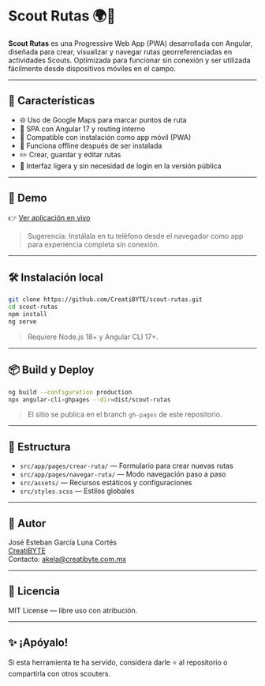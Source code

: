 # Scout Rutas 🌍🚶

**Scout Rutas** es una Progressive Web App (PWA) desarrollada con Angular, diseñada para crear, visualizar y navegar rutas georreferenciadas en actividades Scouts. Optimizada para funcionar sin conexión y ser utilizada fácilmente desde dispositivos móviles en el campo.

---

## 🧭 Características

- 🌐 Uso de Google Maps para marcar puntos de ruta
- 🧩 SPA con Angular 17 y routing interno
- 📲 Compatible con instalación como app móvil (PWA)
- 📡 Funciona offline después de ser instalada
- ✏️ Crear, guardar y editar rutas
- 🔐 Interfaz ligera y sin necesidad de login en la versión pública

---

## 🚀 Demo

👉 [Ver aplicación en vivo](https://creatibyte.github.io/scout-rutas/)

> Sugerencia: Instálala en tu teléfono desde el navegador como app para experiencia completa sin conexión.

---

## 🛠️ Instalación local

```bash
git clone https://github.com/CreatiBYTE/scout-rutas.git
cd scout-rutas
npm install
ng serve
```

> Requiere Node.js 18+ y Angular CLI 17+.

---

## 📦 Build y Deploy

```bash
ng build --configuration production
npx angular-cli-ghpages --dir=dist/scout-rutas
```

> El sitio se publica en el branch `gh-pages` de este repositorio.

---

## 📁 Estructura

- `src/app/pages/crear-ruta/` — Formulario para crear nuevas rutas
- `src/app/pages/navegar-ruta/` — Modo navegación paso a paso
- `src/assets/` — Recursos estáticos y configuraciones
- `src/styles.scss` — Estilos globales

---

## 🙌 Autor

José Esteban García Luna Cortés  
[CreatiBYTE](https://www.creatibyte.com.mx)  
Contacto: akela@creatibyte.com.mx

---

## 🧪 Licencia

MIT License — libre uso con atribución.

---

## ✨ ¡Apóyalo!

Si esta herramienta te ha servido, considera darle ⭐️ al repositorio o compartirla con otros scouters.
